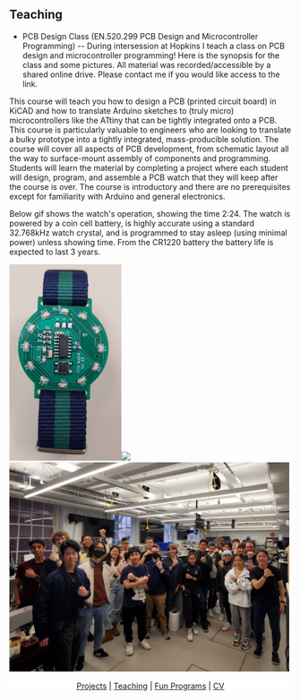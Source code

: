 <style>
body {
  background-image: url('/pictures/dict_background_white.png'); background-size: 2000px;
}
</style>

## Teaching
- PCB Design Class (EN.520.299 PCB Design and Microcontroller Programming) -- During intersession at Hopkins I teach a class on PCB design and microcontroller programming! Here is the synopsis for the class and some pictures. All material was recorded/accessible by a shared online drive. Please contact me if you would like access to the link. 

This course will teach you how to design a PCB (printed circuit board) in KiCAD and how to translate Arduino sketches to (truly micro) microcontrollers like the ATtiny that can be tightly integrated onto a PCB. This course is particularly valuable to engineers who are looking to translate a bulky prototype into a tightly integrated, mass-producible solution. The course will cover all aspects of PCB development, from schematic layout all the way to surface-mount assembly of components and programming. Students will learn the material by completing a project where each student will design, program, and assemble a PCB watch that they will keep after the course is over. The course is introductory and there are no prerequisites except for familiarity with Arduino and general electronics.

Below gif shows the watch's operation, showing the time 2:24. The watch is powered by a coin cell battery, is highly accurate using a standard 32.768kHz watch crystal, and is programmed to stay asleep (using minimal power) unless showing time. From the CR1220 battery the battery life is expected to last 3 years. 

<img src="/pictures/pcb_watch.png" width="200" /><img src="/pictures/pcb_watch.gif" width="200" />
<img src="/pictures/pcb_class.jpg" width="500" />

<p align="center" style="color: black; background-color: white;">
  <a href="http://arielslepyan.me/Projects">Projects</a> |
  <a href="http://arielslepyan.me/Teaching">Teaching</a> |
  <a href="http://arielslepyan.me/Fun">Fun Programs</a> |
  <a href="http://arielslepyan.me/CV">CV</a> 
</p>
